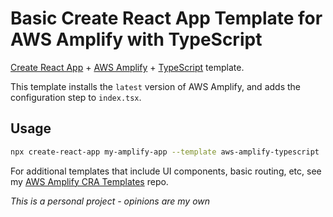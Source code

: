 # Basic Create React App Template for AWS Amplify with TypeScript

[Create React App](https://github.com/facebook/create-react-app) + [AWS Amplify](https://aws.amazon.com/amplify/) + [TypeScript](https://www.typescriptlang.org/) template.

This template installs the `latest` version of AWS Amplify, and adds the configuration step to `index.tsx`.

## Usage

```bash
npx create-react-app my-amplify-app --template aws-amplify-typescript
```

For additional templates that include UI components, basic routing, etc, see my [AWS Amplify CRA Templates](https://github.com/david-mcafee/create-react-app-amplify-templates) repo.

_This is a personal project - opinions are my own_

